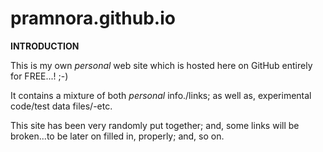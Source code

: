 # pramnora.github.io

**INTRODUCTION**

This is my own *personal* web site which is hosted here on GitHub entirely for FREE...! ;-)  

It contains a mixture of both *personal* info./links; as well as, experimental code/test data files/-etc.  

This site has been very randomly put together; and, some links will be broken...to be later on filled in, properly; and, so on.  

